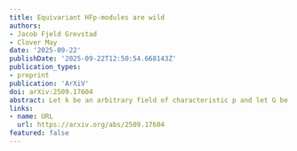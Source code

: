 ```yaml
---
title: Equivariant HFp-modules are wild
authors:
- Jacob Fjeld Grevstad
- Clover May
date: '2025-09-22'
publishDate: '2025-09-22T12:50:54.668143Z'
publication_types:
- preprint
publication: 'ArXiV'
doi: arXiv:2509.17604
abstract: Let k be an arbitrary field of characteristic p and let G be a finite group. We investigate the representation type, derived representation type, and singularity category of the k-linear (cohomological) Mackey algebra. We classify when the cohomological Mackey algebra is wild for G a cyclic p-group. Furthermore, we show the cohomological Mackey algebra is derived wild whenever G surjects onto a p-group of order more than two, and the Mackey algebra is derived wild whenever G is a nontrivial  p-group. Derived wildness has some immediate consequences in equivariant homotopy theory. In particular, for the constant Mackey functor k, the classification of compact modules over the G-equivariant Eilenberg--MacLane spectrum Hk is also wild whenever G surjects onto a p-group of order more than two. Thus, in contrast to recent work at the prime 2 by Dugger, Hazel, and the second author, no meaningful classification of compact Cp-equivariant HFp-modules exists at odd primes. For the Burnside Mackey functor Ak, there is no classification of compact G-equivariant HAk-modules whenever G is a nontrivial p-group. 
links:
- name: URL
  url: https://arxiv.org/abs/2509.17604
featured: false
---
```

